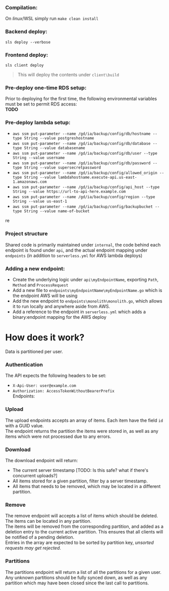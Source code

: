 ### Compilation:
On _linux_/WSL simply run `make clean install`

### Backend deploy:
`sls deploy --verbose`

### Frontend deploy:
`sls client deploy`  
>This will deploy the contents under `client\build`


### Pre-deploy one-time RDS setup:
Prior to deploying for the first time, the following environmental variables must be set to permit RDS access:  
**TODO**

### Pre-deploy lambda setup:
* `aws ssm put-parameter --name /gd/ia/backup/config/db/hostname --type String --value postgreshostname` 
* `aws ssm put-parameter --name /gd/ia/backup/config/db/database --type String --value databasename`  
* `aws ssm put-parameter --name /gd/ia/backup/config/db/user --type String --value username`  
* `aws ssm put-parameter --name /gd/ia/backup/config/db/password --type String --value supersecretpassword`   
* `aws ssm put-parameter --name /gd/ia/backup/config/allowed_origin --type String --value lambdahostname.execute-api.us-east-1.amazonaws.com`  
* `aws ssm put-parameter --name /gd/ia/backup/config/api_host --type String --value https://url-to-api-here.example.com`  
* `aws ssm put-parameter --name /gd/ia/backup/config/region --type String --value us-east-1`  
* `aws ssm put-parameter --name /gd/ia/backup/config/backupbucket --type String --value name-of-bucket`  

re
### Project structure
Shared code is primarily maintained under `internal`, the code behind each endpoint is found under `api`, and the actual endpoint mapping under `endpoints` (in addition to `serverless.yml` for AWS lambda deploys)


### Adding a new endpoint:
* Create the underlying logic under `api\myEndpointName`, exporting `Path`, `Method` and `ProcessRequest`
* Add a new file to `endpoints\myEndpointName\myEndpointName.go` which is the endpoint AWS will be using
* Add the new endpoint to `endpoints\monolith\monolith.go`, which allows it to run locally and anywhere aside from AWS.
* Add a reference to the endpoint in `serverless.yml` which adds a binary:endpoint mapping for the AWS deploy


# How does it work?
Data is partitioned per user.

### Authentication
The API expects the following headers to be set:
* `X-Api-User: user@example.com`  
* `Authorization: AccessTokenWithoutBearerPrefix`  
Endpoints:

### Upload
The upload endpoints accepts an array of items. Each item have the field `id` with a GUID value.  
The endpoint returns the partition the items were stored in, as well as any items which were not processed due to any errors. 

### Download
The download endpoint will return:
* The current server timestamp [TODO: Is this safe? what if there's concurrent uploads?]
* All items stored for a given partition, filter by a server timestamp.  
* All items that needs to be removed, which may be located in a different partition.

 
### Remove
The remove endpoint will accepts a list of items which should be deleted. The items can be located in any partition.  
The items will be removed from the corresponding partition, and added as a deletion entry to the current active partition. This ensures that all clients will be notified of a pending deletion.  
Entries in the array are expected to be sorted by partition key, _unsorted requests may get rejected_.

### Partitions
The partitions endpoint will return a list of all the partitions for a given user. Any unknown partitions should be fully synced down, as well as any partition which may have been closed since the last call to partitions.
